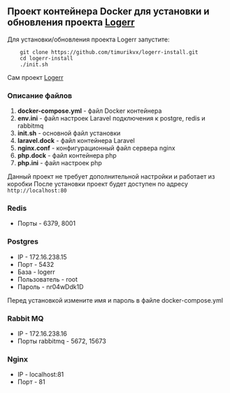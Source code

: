 ## Проект контейнера Docker для установки и обновления проекта <a href="https://github.com/timurikvx/logerr">Logerr</a>

Для установки/обновления проекта Logerr запустите:

```
    git clone https://github.com/timurikvx/logerr-install.git
    cd logerr-install
    ./init.sh
```

Сам проект <a href="https://github.com/timurikvx/logerr">Logerr</a>

### Описание файлов
1. **docker-compose.yml** - файл Docker контейнера
2. **env.ini** - файл настроек Laravel подключения к postgre, redis и rabbitmq
3. **init.sh** - основной файл установки
4. **laravel.dock** - файл контейнера Laravel
5. **nginx.conf** - конфигурационный файл сервера nginx
6. **php.dock** - файл контейнера php
7. **php.ini** - файл настроек php

Данный проект не требует дополнительной настройки и работает из коробки
После установки проект будет доступен по адресу `http://localhost:80`

### Redis
- Порты - 6379, 8001

### Postgres
- IP - 172.16.238.15
- Порт - 5432
- База - logerr
- Пользователь - root 
- Пароль - nr04wDdk1D

Перед установкой измените имя и пароль в файле docker-compose.yml

### Rabbit MQ
- IP - 172.16.238.16
- Порты rabbitmq - 5672, 15673

### Nginx
- IP - localhost:81
- Порт - 81

